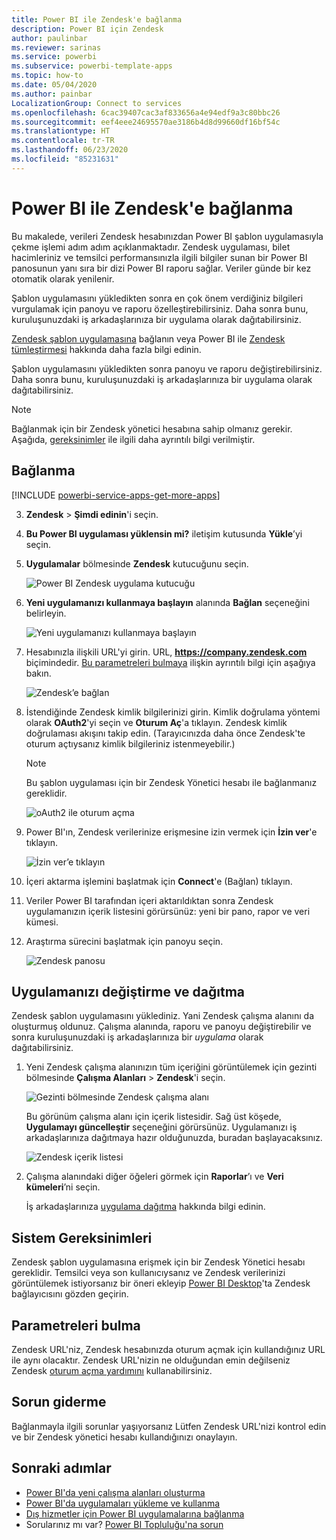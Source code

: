 ```yaml
---
title: Power BI ile Zendesk'e bağlanma
description: Power BI için Zendesk
author: paulinbar
ms.reviewer: sarinas
ms.service: powerbi
ms.subservice: powerbi-template-apps
ms.topic: how-to
ms.date: 05/04/2020
ms.author: painbar
LocalizationGroup: Connect to services
ms.openlocfilehash: 6cac39407cac3af833656a4e94edf9a3c80bbc26
ms.sourcegitcommit: eef4eee24695570ae3186b4d8d99660df16bf54c
ms.translationtype: HT
ms.contentlocale: tr-TR
ms.lasthandoff: 06/23/2020
ms.locfileid: "85231631"
---
```

# <a name="connect-to-zendesk-with-power-bi"></a>Power BI ile Zendesk'e bağlanma

Bu makalede, verileri Zendesk hesabınızdan Power BI şablon uygulamasıyla çekme işlemi adım adım açıklanmaktadır. Zendesk uygulaması, bilet hacimleriniz ve temsilci performansınızla ilgili bilgiler sunan bir Power BI panosunun yanı sıra bir dizi Power BI raporu sağlar. Veriler günde bir kez otomatik olarak yenilenir. 

Şablon uygulamasını yükledikten sonra en çok önem verdiğiniz bilgileri vurgulamak için panoyu ve raporu özelleştirebilirsiniz. Daha sonra bunu, kuruluşunuzdaki iş arkadaşlarınıza bir uygulama olarak dağıtabilirsiniz.

[Zendesk şablon uygulamasına](https://app.powerbi.com/getdata/services/zendesk) bağlanın veya Power BI ile [Zendesk tümleştirmesi](https://powerbi.microsoft.com/integrations/zendesk) hakkında daha fazla bilgi edinin.

Şablon uygulamasını yükledikten sonra panoyu ve raporu değiştirebilirsiniz. Daha sonra bunu, kuruluşunuzdaki iş arkadaşlarınıza bir uygulama olarak dağıtabilirsiniz.

>[!NOTE]
>Bağlanmak için bir Zendesk yönetici hesabına sahip olmanız gerekir. Aşağıda, [gereksinimler](#system-requirements) ile ilgili daha ayrıntılı bilgi verilmiştir.

## <a name="how-to-connect"></a>Bağlanma

[!INCLUDE [powerbi-service-apps-get-more-apps](../includes/powerbi-service-apps-get-more-apps.md)]

3. **Zendesk** \> **Şimdi edinin**'i seçin.
4. **Bu Power BI uygulaması yüklensin mi?** iletişim kutusunda **Yükle**’yi seçin.
4. **Uygulamalar** bölmesinde **Zendesk** kutucuğunu seçin.

    ![Power BI Zendesk uygulama kutucuğu](media/service-connect-to-zendesk/power-bi-zendesk-tile.png)

6. **Yeni uygulamanızı kullanmaya başlayın** alanında **Bağlan** seçeneğini belirleyin.

    ![Yeni uygulamanızı kullanmaya başlayın](media/service-connect-to-zendesk/power-bi-new-app-connect-get-started.png)

4. Hesabınızla ilişkili URL'yi girin. URL, **https://company.zendesk.com** biçimindedir. [Bu parametreleri bulmaya](#finding-parameters) ilişkin ayrıntılı bilgi için aşağıya bakın.
   
   ![Zendesk’e bağlan](media/service-connect-to-zendesk/pbi_zendeskconnect.png)

5. İstendiğinde Zendesk kimlik bilgilerinizi girin.  Kimlik doğrulama yöntemi olarak **OAuth2**'yi seçin ve **Oturum Aç**'a tıklayın. Zendesk kimlik doğrulaması akışını takip edin. (Tarayıcınızda daha önce Zendesk'te oturum açtıysanız kimlik bilgileriniz istenmeyebilir.)
   
   > [!NOTE]
   > Bu şablon uygulaması için bir Zendesk Yönetici hesabı ile bağlanmanız gereklidir. 
   > 
   
   ![oAuth2 ile oturum açma](media/service-connect-to-zendesk/pbi_zendesksignin.png)
6. Power BI'ın, Zendesk verilerinize erişmesine izin vermek için **İzin ver**'e tıklayın.
   
   ![İzin ver’e tıklayın](media/service-connect-to-zendesk/zendesk2.jpg)
7. İçeri aktarma işlemini başlatmak için **Connect**'e (Bağlan) tıklayın. 
8. Veriler Power BI tarafından içeri aktarıldıktan sonra Zendesk uygulamanızın içerik listesini görürsünüz: yeni bir pano, rapor ve veri kümesi.
9. Araştırma sürecini başlatmak için panoyu seçin.

    ![Zendesk panosu](media/service-connect-to-zendesk/power-bi-zendesk-dashboard.png)
   
## <a name="modify-and-distribute-your-app"></a>Uygulamanızı değiştirme ve dağıtma

Zendesk şablon uygulamasını yüklediniz. Yani Zendesk çalışma alanını da oluşturmuş oldunuz. Çalışma alanında, raporu ve panoyu değiştirebilir ve sonra kuruluşunuzdaki iş arkadaşlarınıza bir *uygulama* olarak dağıtabilirsiniz. 

1. Yeni Zendesk çalışma alanınızın tüm içeriğini görüntülemek için gezinti bölmesinde **Çalışma Alanları** > **Zendesk**'i seçin. 

    ![Gezinti bölmesinde Zendesk çalışma alanı](media/service-connect-to-zendesk/power-bi-zendesk-workspace-left-nav.png)

    Bu görünüm çalışma alanı için içerik listesidir. Sağ üst köşede, **Uygulamayı güncelleştir** seçeneğini görürsünüz. Uygulamanızı iş arkadaşlarınıza dağıtmaya hazır olduğunuzda, buradan başlayacaksınız. 

    ![Zendesk içerik listesi](media/service-connect-to-zendesk/power-bi-zendesk-content-list.png)

2. Çalışma alanındaki diğer öğeleri görmek için **Raporlar**’ı ve **Veri kümeleri**’ni seçin.

    İş arkadaşlarınıza [uygulama dağıtma](../collaborate-share/service-create-distribute-apps.md) hakkında bilgi edinin.

## <a name="system-requirements"></a>Sistem Gereksinimleri
Zendesk şablon uygulamasına erişmek için bir Zendesk Yönetici hesabı gereklidir. Temsilci veya son kullanıcıysanız ve Zendesk verilerinizi görüntülemek istiyorsanız bir öneri ekleyip [Power BI Desktop](desktop-connect-to-data.md)'ta Zendesk bağlayıcısını gözden geçirin.

## <a name="finding-parameters"></a>Parametreleri bulma
Zendesk URL'niz, Zendesk hesabınızda oturum açmak için kullandığınız URL ile aynı olacaktır. Zendesk URL'nizin ne olduğundan emin değilseniz Zendesk [oturum açma yardımını](https://www.zendesk.com/login/) kullanabilirsiniz.

## <a name="troubleshooting"></a>Sorun giderme
Bağlanmayla ilgili sorunlar yaşıyorsanız Lütfen Zendesk URL'nizi kontrol edin ve bir Zendesk yönetici hesabı kullandığınızı onaylayın.

## <a name="next-steps"></a>Sonraki adımlar

* [Power BI'da yeni çalışma alanları oluşturma](../collaborate-share/service-create-the-new-workspaces.md)
* [Power BI'da uygulamaları yükleme ve kullanma](../consumer/end-user-apps.md)
* [Dış hizmetler için Power BI uygulamalarına bağlanma](service-connect-to-services.md)
* Sorularınız mı var? [Power BI Topluluğu'na sorun](https://community.powerbi.com/)
